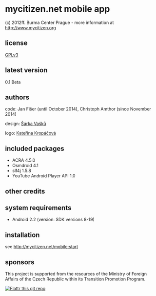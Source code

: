 mycitizen.net mobile app
========================

(c) 2012ff. Burma Center Prague - more information at http://www.mycitizen.org

license
-------
[GPLv3](https://www.gnu.org/licenses/gpl-3.0.html)

latest version
--------------
0.1 Beta


authors
-------
code:	Jan Fišer (until October 2014), Christoph Amthor (since November 2014) 

design:	[Šárka Vašků](http://www.ecn.cz)

logo:	[Kateřina Kropáčová](http://kanadruhou.cz)


included packages
-----------------
- ACRA 4.5.0
- Osmdroid 4.1
- slf4j 1.5.8
- YouTube Android Player API 1.0


other credits
-------------


system requirements
-------------------
- Android 2.2 (version: SDK versions 8-19)


installation
------------

see http://mycitizen.net/mobile:start


sponsors
--------

This project is supported from the resources of the Ministry of Foreign Affairs of the Czech Republic within its Transition Promotion Program.

[![Flattr this git repo](http://api.flattr.com/button/flattr-badge-large.png)](https://flattr.com/submit/auto?user_id=burmablog&url=https://github.com/BurmaCenterPrague/MyCitizen.net&title=mycitizen.net&language=en&tags=github&category=software) 

